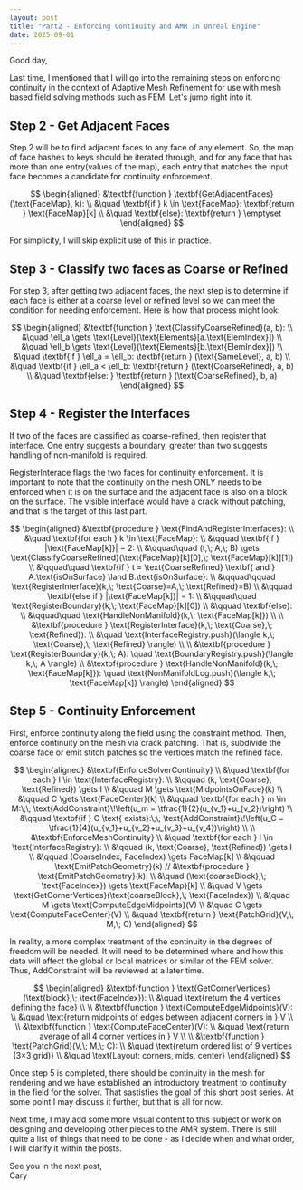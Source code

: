 ```yaml
---
layout: post
title: "Part2 - Enforcing Continuity and AMR in Unreal Engine"
date: 2025-09-01
---
```


Good day,

Last time, I mentioned that I will go into the remaining steps on enforcing continuity in the context of Adaptive Mesh Refinement for use with mesh based field solving methods such as FEM. Let's jump right into it.

## Step 2 - Get Adjacent Faces

Step 2 will be to find adjacent faces to any face of any element. So, the map of face hashes to keys should be iterated through, and for any face that has more than one entry(values of the map), each entry that matches the input face becomes a candidate for continuity enforcement.

$$
\begin{aligned}
&\textbf{function } \textbf{GetAdjacentFaces}(\text{FaceMap}, k): \\
&\quad \textbf{if } k \in \text{FaceMap}: \textbf{return } \text{FaceMap}[k] \\
&\quad \textbf{else}: \textbf{return } \emptyset
\end{aligned}
$$

For simplicity, I will skip explicit use of this in practice.


## Step 3 - Classify two faces as Coarse or Refined

For step 3, after getting two adjacent faces, the next step is to determine if each face is either at a coarse level or refined level so we can meet the condition for needing enforcement. Here is how that process might look:

$$
\begin{aligned}
&\textbf{function } \text{ClassifyCoarseRefined}(a, b): \\
&\quad \ell_a \gets \text{Level}(\text{Elements}[a.\text{ElemIndex}]) \\
&\quad \ell_b \gets \text{Level}(\text{Elements}[b.\text{ElemIndex}]) \\
&\quad \textbf{if } \ell_a = \ell_b: \textbf{return } (\text{SameLevel}, a, b) \\
&\quad \textbf{if } \ell_a < \ell_b: \textbf{return } (\text{CoarseRefined}, a, b) \\
&\quad \textbf{else: } \textbf{return } (\text{CoarseRefined}, b, a)
\end{aligned}
$$

## Step 4 - Register the Interfaces

If two of the faces are classified as coarse-refined, then register that interface. One entry suggests a boundary, greater than two suggests handling of non-manifold is required.

RegisterInterace flags the two faces for continuity enforcement. It is important to note that the continuity on the mesh ONLY needs to be enforced when it is on the surface and the adjacent face is also on a block on the surface. The visible interface would have a crack without patching, and that is the target of this last part.

$$
\begin{aligned}
&\textbf{procedure } \text{FindAndRegisterInterfaces}: \\
&\quad \textbf{for each } k \in \text{FaceMap}: \\
&\qquad \textbf{if } |\text{FaceMap[k]}| = 2: \\
&\qquad\quad (t,\; A,\; B) \gets \text{ClassifyCoarseRefined}(\text{FaceMap}[k][0],\; \text{FaceMap}[k]][1]) \\
&\qquad\quad \textbf{if } t = \text{CoarseRefined} \textbf{ and } A.\text{isOnSurface} \land B.\text{isOnSurface}: \\
&\qquad\qquad \text{RegisterInterface}(k,\; \text{Coarse}=A,\; \text{Refined}=B) \\
&\qquad \textbf{else if } |\text{FaceMap[k]}| = 1: \\
&\qquad\quad \text{RegisterBoundary}(k,\; \text{FaceMap}[k][0]) \\
&\qquad \textbf{else}: \\
&\qquad\quad \text{HandleNonManifold}(k,\; \text{FaceMap[k]}) \\
\\
&\textbf{procedure } \text{RegisterInterface}(k,\; \text{Coarse},\; \text{Refined}): \\
&\quad \text{InterfaceRegistry.push}(\langle k,\; \text{Coarse},\; \text{Refined} \rangle) \\
\\
&\textbf{procedure } \text{RegisterBoundary}(k,\; A): \quad \text{BoundaryRegistry.push}(\langle k,\; A \rangle) \\
&\textbf{procedure } \text{HandleNonManifold}(k,\; \text{FaceMap[k]}): \quad \text{NonManifoldLog.push}(\langle k,\; \text{FaceMap[k]} \rangle)
\end{aligned}
$$


## Step 5 - Continuity Enforcement

First, enforce continuity along the field using the constraint method. Then, enforce continuity on the mesh via crack patching. That is, subdivide the coarse face or emit stitch patches so the vertices match the refined face.

$$
\begin{aligned}
&\textbf{EnforceSolverContinuity} \\
&\quad \textbf{for each } I \in \text{InterfaceRegistry}: \\
&\qquad (k, \text{Coarse}, \text{Refined}) \gets I \\
&\qquad M \gets \text{MidpointsOnFace}(k) \\
&\qquad C \gets \text{FaceCenter}(k) \\
&\qquad \textbf{for each } m \in M:\;\; \text{AddConstraint}\!\left(u_m = \tfrac{1}{2}(u_{v_1}+u_{v_2})\right) \\
&\qquad \textbf{if } C \text{ exists}:\;\; \text{AddConstraint}\!\left(u_C = \tfrac{1}{4}(u_{v_1}+u_{v_2}+u_{v_3}+u_{v_4})\right) \\
\\
&\textbf{EnforceMeshContinuity} \\
&\quad \textbf{for each } I \in \text{InterfaceRegistry}: \\
&\qquad (k, \text{Coarse}, \text{Refined}) \gets I \\
&\qquad (CoarseIndex, FaceIndex) \gets FaceMap[k] \\
&\qquad \text{EmitPatchGeometry}(k)
//
&\textbf{procedure } \text{EmitPatchGeometry}(k): \\
&\quad (\text{coarseBlock},\; \text{FaceIndex}) \gets \text{FaceMap}[k] \\
&\quad V \gets \text{GetCornerVertices}(\text{coarseBlock},\; \text{FaceIndex}) \\
&\quad M \gets \text{ComputeEdgeMidpoints}(V) \\
&\quad C \gets \text{ComputeFaceCenter}(V) \\
&\quad \textbf{return } \text{PatchGrid}(V,\; M,\; C)
\end{aligned}
$$

In reality, a more complex treatment of the continuity in the degrees of freedom will be needed. It will need to be determined where and how this data will affect the global or local matrices or similar of the FEM solver. Thus, AddConstraint will be reviewed at a later time.

$$
\begin{aligned}
&\textbf{function } \text{GetCornerVertices}(\text{block},\; \text{FaceIndex}): \\
&\quad \text{return the 4 vertices defining the face} \\
\\
&\textbf{function } \text{ComputeEdgeMidpoints}(V): \\
&\quad \text{return midpoints of edges between adjacent corners in } V \\
\\
&\textbf{function } \text{ComputeFaceCenter}(V): \\
&\quad \text{return average of all 4 corner vertices in } V \\
\\
&\textbf{function } \text{PatchGrid}(V,\; M,\; C): \\
&\quad \text{return ordered list of 9 vertices (3×3 grid)} \\
&\quad \text{Layout: corners, mids, center}
\end{aligned}
$$




Once step 5 is completed, there should be continuity in the mesh for rendering and we have established an introductory treatment to continuity in the field for the solver. That sastisfies the goal of this short post series. At some point I may discuss it further, but that is all for now.

Next time, I may add some more visual content to this subject or work on designing and developing other pieces to the AMR system. There is still quite a list of things that need to be done - as I decide when and what order, I will clarify it within the posts.

See you in the next post,
<br>Cary